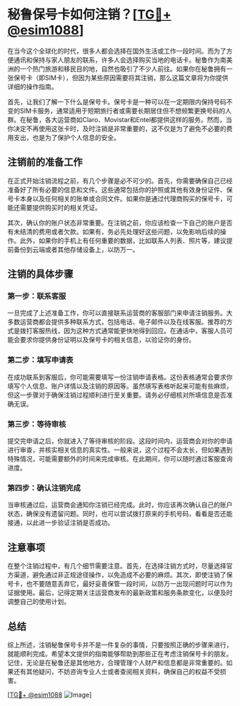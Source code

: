 # 秘鲁保号卡如何注销？[[TG💪+ @esim1088](https://t.me/s/esim1088)]

在当今这个全球化的时代，很多人都会选择在国外生活或工作一段时间。而为了方便通讯和保持与家人朋友的联系，许多人会选择购买当地的电话卡。秘鲁作为南美洲的一个热门旅游和移民目的地，自然也吸引了不少人前往。如果你在秘鲁拥有一张保号卡（即SIM卡），但因为某些原因需要将其注销，那么这篇文章将为你提供详细的操作指南。

首先，让我们了解一下什么是保号卡。保号卡是一种可以在一定期限内保持号码不变的SIM卡服务，通常适用于短期旅行者或需要长期居住但不想频繁更换号码的人群。在秘鲁，各大运营商如Claro、Movistar和Entel都提供这样的服务。然而，当你决定不再使用这张卡时，及时注销是非常重要的，这不仅是为了避免不必要的费用支出，也是为了保护个人信息的安全。

## 注销前的准备工作

在正式开始注销流程之前，有几个步骤是必不可少的。首先，你需要确保自己已经准备好了所有必要的信息和文件。这些通常包括你的护照或其他有效身份证件、保号卡本身以及任何相关的账单或合同文件。如果你是通过代理商购买的保号卡，可能还需要提供购买时的相关凭证。

其次，确认你的账户状态非常重要。在注销之前，你应该检查一下自己的账户是否有未结清的费用或者欠款。如果有，务必先处理好这些问题，以免影响后续的操作。此外，如果你的手机上有任何重要的数据，比如联系人列表、照片等，建议提前备份到云端或者其他存储设备上，以防万一。

## 注销的具体步骤

### 第一步：联系客服

一旦完成了上述准备工作，你可以直接联系运营商的客服部门来申请注销服务。大多数运营商都会提供多种联系方式，包括电话、电子邮件以及在线客服。推荐的方式是拨打客服热线，因为这种方式通常能更快地得到回应。在通话中，客服人员可能会要求你提供身份证明以及保号卡的相关信息，以验证你的身份。

### 第二步：填写申请表

在成功联系到客服后，你可能需要填写一份注销申请表格。这份表格通常会要求你填写个人信息、账户详情以及注销的原因等。虽然填写表格听起来可能有些麻烦，但这一步骤对于确保注销过程顺利进行至关重要。请务必仔细核对所填信息是否准确无误。

### 第三步：等待审核

提交完申请之后，你就进入了等待审核的阶段。这段时间内，运营商会对你的申请进行审查，并核实相关信息的真实性。一般来说，这个过程不会太长，但如果遇到特殊情况，可能需要额外的时间来完成审核。在此期间，你可以随时通过客服查询进度。

### 第四步：确认注销完成

当审核通过后，运营商会通知你注销已经完成。此时，你应该再次确认自己的账户状态，确保没有遗留问题。同时，也可以尝试拨打原来的手机号码，看看是否还能接通，以此进一步验证注销是否成功。

## 注意事项

在整个注销过程中，有几个细节需要注意。首先，在选择注销方式时，尽量选择官方渠道，避免通过非正规途径操作，以免造成不必要的麻烦。其次，即使注销了保号卡，也不要随意丢弃它，最好妥善保管一段时间，以防万一出现问题时可以作为证据使用。最后，记得定期关注运营商发布的最新政策和服务条款变化，以便及时调整自己的使用计划。

## 总结

综上所述，注销秘鲁保号卡并不是一件复杂的事情，只要按照正确的步骤来进行，就能顺利完成。希望本文提供的指南能够帮助到那些正在考虑注销保号卡的朋友。记住，无论是在秘鲁还是其他地方，合理管理个人财产和信息都是非常重要的。如果还有其他疑问，不妨咨询专业人士或者查阅相关资料，确保自己的权益不受损害。

[[TG💪+ @esim1088](https://t.me/s/esim1088) ![Image](https://i.postimg.cc/4NQfJmqS/Snipaste-2025-05-13-00-14-12.png)]
